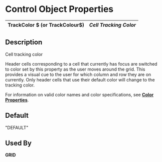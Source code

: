 # Control Object Properties

**TrackColor $ (or TrackColour$)** |  **_Cell Tracking Color_**  
---|---  
  
## Description

Cell tracking color

Header cells corresponding to a cell that currently has focus are switched to color set by this property as the user moves around the grid. This provides a visual cue to the user for which column and row they are on currently. Only header cells that use their default color will change to the tracking color.

For information on valid color names and color specifications, see **[Color Properties](../control_object_properties/colour_properties.md)**.

## Default

"DEFAULT"

## Used By

**GRID**
